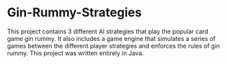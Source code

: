 # Gin-Rummy-Strategies

This project contains 3 different AI strategies that play the popular card game gin rummy. It also includes a game engine that simulates a series of games between the different player strategies and enforces the rules of gin rummy. This project was written entirely in Java.
